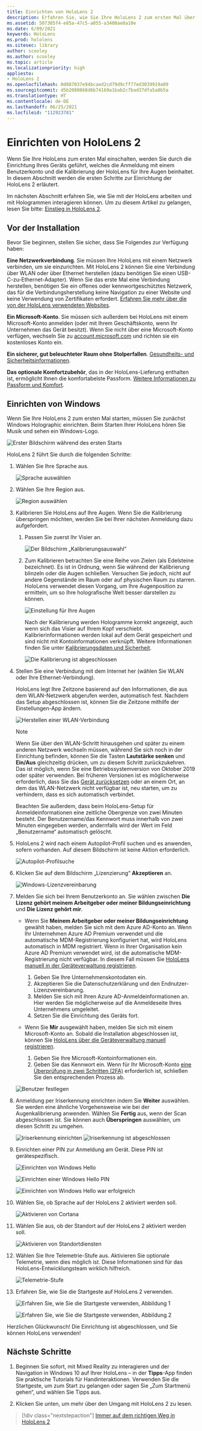 ```yaml
---
title: Einrichten von HoloLens 2
description: Erfahren Sie, wie Sie Ihre HoloLens 2 zum ersten Mal über ein WLAN-Netzwerk mit einem Microsoft (MSA)- oder Active Directory Domain Services-Konto einrichten.
ms.assetid: 507305f4-e85a-47c5-a055-a3400ae8a10e
ms.date: 6/09/2021
keywords: HoloLens
ms.prod: hololens
ms.sitesec: library
author: scooley
ms.author: scooley
ms.topic: article
ms.localizationpriority: high
appliesto:
- HoloLens 2
ms.openlocfilehash: 0d087037e94bcaed2cd79d9cff77ed3039919a09
ms.sourcegitcommit: d5b2080868d6b74169a1bab2c7bad37dfa5a8b5a
ms.translationtype: HT
ms.contentlocale: de-DE
ms.lasthandoff: 06/25/2021
ms.locfileid: "112923781"
---
```

# <a name="set-up-your-hololens-2"></a>Einrichten von HoloLens 2

Wenn Sie Ihre HoloLens zum ersten Mal einschalten, werden Sie durch die Einrichtung Ihres Geräts geführt, welches die Anmeldung mit einem Benutzerkonto und die Kalibrierung der HoloLens für Ihre Augen beinhaltet.  In diesem Abschnitt werden die ersten Schritte zur Einrichtung der HoloLens 2 erläutert.

Im nächsten Abschnitt erfahren Sie, wie Sie mit der HoloLens arbeiten und mit Hologrammen interagieren können. Um zu diesem Artikel zu gelangen, lesen Sie bitte: [Einstieg in HoloLens 2](hololens2-basic-usage.md).

## <a name="before-you-start"></a>Vor der Installation

Bevor Sie beginnen, stellen Sie sicher, dass Sie Folgendes zur Verfügung haben:

**Eine Netzwerkverbindung**. Sie müssen Ihre HoloLens mit einem Netzwerk verbinden, um sie einzurichten. Mit HoloLens 2 können Sie eine Verbindung über WLAN oder über Ethernet herstellen (dazu benötigen Sie einen USB-C-zu-Ethernet-Adapter). Wenn Sie das erste Mal eine Verbindung herstellen, benötigen Sie ein offenes oder kennwortgeschütztes Netzwerk, das für die Verbindungsherstellung keine Navigation zu einer Website und keine Verwendung von Zertifikaten erfordert. [Erfahren Sie mehr über die von der HoloLens verwendeten Websites](hololens-offline.md).

**Ein Microsoft-Konto**. Sie müssen sich außerdem bei HoloLens mit einem Microsoft-Konto anmelden (oder mit Ihrem Geschäftskonto, wenn Ihr Unternehmen das Gerät besitzt). Wenn Sie nicht über eine Microsoft-Konto verfügen, wechseln Sie zu [account.microsoft.com](https://account.microsoft.com) und richten sie ein kostenloses Konto ein.

**Ein sicherer, gut beleuchteter Raum ohne Stolperfallen**. [Gesundheits- und Sicherheitsinformationen](https://go.microsoft.com/fwlink/p/?LinkId=746661).

**Das optionale Komfortzubehör**, das in der HoloLens-Lieferung enthalten ist, ermöglicht Ihnen die komfortabelste Passform. [Weitere Informationen zu Passform und Komfort](hololens2-setup.md#adjust-fit).

## <a name="set-up-windows"></a>Einrichten von Windows

Wenn Sie Ihre HoloLens 2 zum ersten Mal starten, müssen Sie zunächst Windows Holographic einrichten.  Beim Starten Ihrer HoloLens hören Sie Musik und sehen ein Windows-Logo.

![Erster Bildschirm während des ersten Starts](images/01-magic-moment.png)

HoloLens 2 führt Sie durch die folgenden Schritte:

1. Wählen Sie Ihre Sprache aus.

    ![Sprache auswählen](images/04-language.png)

1. Wählen Sie Ihre Region aus.

    ![Region auswählen](images/05-region.png)

1. Kalibrieren Sie HoloLens auf Ihre Augen.  Wenn Sie die Kalibrierung überspringen möchten, werden Sie bei Ihrer nächsten Anmeldung dazu aufgefordert. 

    1. Passen Sie zuerst Ihr Visier an.
    
        ![Der Bildschirm „Kalibrierungsauswahl“](images/06-et-corners.png)

    2. Zum Kalibrieren betrachten Sie eine Reihe von Zielen (als Edelsteine bezeichnet). Es ist in Ordnung, wenn Sie während der Kalibrierung blinzeln oder die Augen schließen. Versuchen Sie jedoch, nicht auf andere Gegenstände im Raum oder auf physischen Raum zu starren. HoloLens verwendet diesen Vorgang, um Ihre Augenposition zu ermitteln, um so Ihre holografische Welt besser darstellen zu können. 

        ![Einstellung für Ihre Augen](images/07-adjust-eyes.png)

        Nach der Kalibrierung werden Hologramme korrekt angezeigt, auch wenn sich das Visier auf Ihrem Kopf verschiebt. Kalibrierinformationen werden lokal auf dem Gerät gespeichert und sind nicht mit Kontoinformationen verknüpft. Weitere Informationen finden Sie unter [Kalibrierungsdaten und Sicherheit](hololens-calibration.md#calibration-data-and-security).

        ![Die Kalibrierung ist abgeschlossen](images/calibration-complete.png)

1. Stellen Sie eine Verbindung mit dem Internet her (wählen Sie WLAN oder Ihre Ethernet-Verbindung).

     HoloLens legt Ihre Zeitzone basierend auf den Informationen, die aus dem WLAN-Netzwerk abgerufen werden, automatisch fest. Nachdem das Setup abgeschlossen ist, können Sie die Zeitzone mithilfe der Einstellungen-App ändern.

    ![Herstellen einer WLAN-Verbindung](images/11-network.png)

    > [!NOTE] 
    > Wenn Sie über den WLAN-Schritt hinausgehen und später zu einem anderen Netzwerk wechseln müssen, während Sie sich noch in der Einrichtung befinden, können Sie die Tasten **Lautstärke senken** und **Ein/Aus** gleichzeitig drücken, um zu diesem Schritt zurückzukehren. Das ist möglich, wenn Sie eine Betriebssystemversion von Oktober 2019 oder später verwenden. Bei früheren Versionen ist es möglicherweise erforderlich, dass Sie das [Gerät zurücksetzen](hololens-recovery.md) oder an einem Ort, an dem das WLAN-Netzwerk nicht verfügbar ist, neu starten, um zu verhindern, dass es sich automatisch verbindet.
    > 
    > Beachten Sie außerdem, dass beim HoloLens-Setup für Anmeldeinformationen eine zeitliche Obergrenze von zwei Minuten besteht. Der Benutzername/das Kennwort muss innerhalb von zwei Minuten eingegeben werden, andernfalls wird der Wert im Feld „Benutzername“ automatisch gelöscht.

1. HoloLens 2 wird nach einem Autopilot-Profil suchen und es anwenden, sofern vorhanden. Auf diesem Bildschirm ist keine Aktion erforderlich.
 
    ![Autopilot-Profilsuche](images/autopilot-profile-search.png) 

1. Klicken Sie auf dem Bildschirm „Lizenzierung“ **Akzeptieren** an.

    ![Windows-Lizenzvereinbarung](images/windows-license-agreement.png)

1. Melden Sie sich bei Ihrem Benutzerkonto an. Sie wählen zwischen **Die Lizenz gehört meinem Arbeitgeber oder meiner Bildungseinrichtung** und **Die Lizenz gehört mir**.

    - Wenn Sie **Meinem Arbeitgeber oder meiner Bildungseinrichtung** gewählt haben, melden Sie sich mit dem Azure AD-Konto an. Wenn Ihr Unternehmen Azure AD Premium verwendet und die automatische MDM-Registrierung konfiguriert hat, wird HoloLens automatisch in MDM registriert. Wenn in Ihrer Organisation kein Azure AD Premium verwendet wird, ist die automatische MDM-Registrierung nicht verfügbar. In diesem Fall müssen Sie [HoloLens manuell in der Geräteverwaltung registrieren](hololens-enroll-mdm.md#different-ways-to-enroll).

        1. Geben Sie Ihre Unternehmenskontodaten ein.
        1. Akzeptieren Sie die Datenschutzerklärung und den Endnutzer-Lizenzvereinbarung.
        1. Melden Sie sich mit Ihren Azure AD-Anmeldeinformationen an. Hier werden Sie möglicherweise auf die Anmeldeseite Ihres Unternehmens umgeleitet.
        1. Setzen Sie die Einrichtung des Geräts fort.

    - Wenn Sie **Mir** ausgewählt haben, melden Sie sich mit einem Microsoft-Konto an. Sobald die Installation abgeschlossen ist, können Sie [HoloLens über die Geräteverwaltung manuell registrieren](hololens-enroll-mdm.md#different-ways-to-enroll).

        1. Geben Sie Ihre Microsoft-Kontoinformationen ein.
        2. Geben Sie das Kennwort ein. Wenn für Ihr Microsoft-Konto [eine Überprüfung in zwei Schritten (2FA)](https://blogs.technet.microsoft.com/microsoft_blog/2013/04/17/microsoft-account-gets-more-secure/) erforderlich ist, schließen Sie den entsprechenden Prozess ab.

    ![Benutzer festlegen](images/13-device-owner.png)

1. Anmeldung per Iriserkennung einrichten indem Sie **Weiter** auswählen. Sie werden eine ähnliche Vorgehensweise wie bei der Augenkalibrierung anwenden. Wählen Sie **Fertig** aus, wenn der Scan abgeschlossen ist. Sie können auch **Überspringen** auswählen, um diesen Schritt zu umgehen.
    
    ![Iriserkennung einrichten](images/setup-iris.png) ![Iriserkennung ist abgeschlossen](images/iris-setup-complete.png) 
     
  
1. Einrichten einer PIN zur Anmeldung am Gerät. Diese PIN ist gerätespezifisch. 

    ![Einrichten von Windows Hello](images/setup-windows-hello.png)

    ![Einrichten einer Windows Hello PIN](images/windows-hello-pin.png)

    ![Einrichten von Windows Hello war erfolgreich](images/windows-hello-successful.png) 
    
1. Wählen Sie, ob Sprache auf der HoloLens 2 aktiviert werden soll.

    ![Aktivieren von Cortana](images/22-do-more-with-voice.png)

1. Wählen Sie aus, ob der Standort auf der HoloLens 2 aktiviert werden soll.
    
    ![Aktivieren von Standortdiensten](images/setup-location-services.png)

1. Wählen Sie Ihre Telemetrie-Stufe aus. Aktivieren Sie optionale Telemetrie, wenn dies möglich ist. Diese Informationen sind für das HoloLens-Entwicklungsteam wirklich hilfreich.

     ![Telemetrie-Stufe](images/24-telemetry.png)

1. Erfahren Sie, wie Sie die Startgeste auf HoloLens 2 verwenden.

     ![Erfahren Sie, wie Sie die Startgeste verwenden, Abbildung 1](images/26-01-startmenu-learning.png)

     ![Erfahren Sie, wie Sie die Startgeste verwenden, Abbildung 2](images/26-02-startmenu-learning.png)

Herzlichen Glückwunsch!  Die Einrichtung ist abgeschlossen, und Sie können HoloLens verwenden!

## <a name="next-steps"></a>Nächste Schritte

1. Beginnen Sie sofort, mit Mixed Reality zu interagieren und der Navigation in Windows 10 auf Ihrer HoloLens – in der **Tipps**-App finden Sie praktische Tutorials für Handinteraktionen. Verwenden Sie die Startgeste, um zum Start zu gelangen oder sagen Sie „Zum Startmenü gehen“, und wählen Sie Tipps aus.

1. Klicken Sie unten, um mehr über den Umgang mit HoloLens 2 zu lesen.

> [!div class="nextstepaction"]
> [Immer auf dem richtigen Weg in HoloLens 2](hololens2-basic-usage.md)
